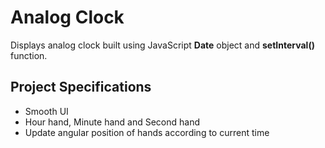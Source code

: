 # Analog Clock

Displays analog clock built using JavaScript **Date** object and **setInterval()** function.

## Project Specifications

- Smooth UI
- Hour hand, Minute hand and Second hand
- Update angular position of hands according to current time
